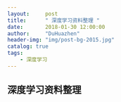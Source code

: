 ```yaml
---
layout:     post
title:      " 深度学习资料整理 "
date:       2018-01-30 12:00:00
author:     "DuHuazhen"
header-img: "img/post-bg-2015.jpg"
catalog: true
tags:
    - 深度学习
---
```


## 深度学习资料整理